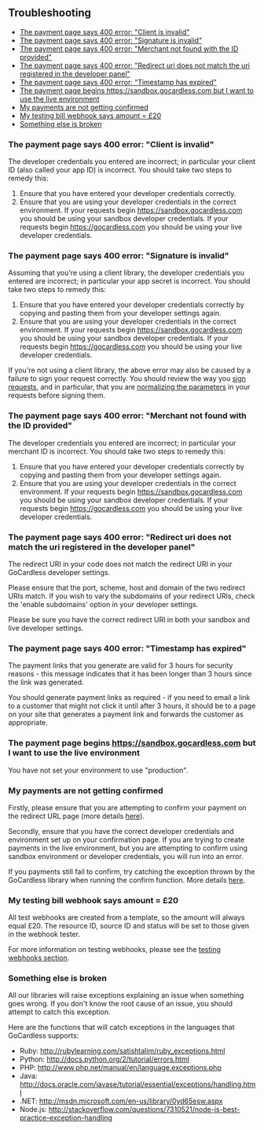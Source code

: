 ## Troubleshooting

- [The payment page says 400 error: "Client is invalid"](#client-invalid)
- [The payment page says 400 error: "Signature is invalid"](#signature-invalid)
- [The payment page says 400 error: "Merchant not found with the ID provided"](#merchant-invalid)
- [The payment page says 400 error: "Redirect uri does not match the uri registered in the developer panel"](#redirect-invalid)
- [The payment page says 400 error: "Timestamp has expired"](#timestamp-expired)
- [The payment page begins https://sandbox.gocardless.com but I want to use the live environment](#switch-env)
- [My payments are not getting confirmed](#confirm-failure)
- [My testing bill webhook says amount = £20](#webhook-20)
- [Something else is broken](#exception-handling)


### <a name="client-invalid"></a>The payment page says 400 error: "Client is invalid"
The developer credentials you entered are incorrect; in particular your client ID (also called your app ID) is incorrect. You should take two steps to remedy this:

1. Ensure that you have entered your developer credentials correctly.
2. Ensure that you are using your developer credentials in the correct environment. If your requests begin https://sandbox.gocardless.com you should be using your sandbox developer credentials. If your requests begin https://gocardless.com you should be using your live developer credentials.


### <a name="signature-invalid"></a>The payment page says 400 error: "Signature is invalid"
Assuming that you're using a client library, the developer credentials you entered are incorrect; in particular your app secret is incorrect. You should take two steps to remedy this:

1. Ensure that you have entered your developer credentials correctly by copying and pasting them from your developer settings again.
2. Ensure that you are using your developer credentials in the correct environment. If your requests begin https://sandbox.gocardless.com you should be using your sandbox developer credentials. If your requests begin https://gocardless.com you should be using your live developer credentials.

If you're not using a client library, the above error may also be caused by a failure to sign your request correctly. You should review the way you [sign requests](#signing-requests), and in particular, that you are [normalizing the parameters](#normalizing-the-parameters) in your requests before signing them.

### <a name="merchant-invalid"></a>The payment page says 400 error: "Merchant not found with the ID provided"
The developer credentials you entered are incorrect; in particular your merchant ID is incorrect. You should take two steps to remedy this:

1. Ensure that you have entered your developer credentials correctly by copying and pasting them from your developer settings again.
2. Ensure that you are using your developer credentials in the correct environment. If your requests begin https://sandbox.gocardless.com you should be using your sandbox developer credentials. If your requests begin https://gocardless.com you should be using your live developer credentials.


### <a name="redirect-invalid"></a>The payment page says 400 error: "Redirect uri does not match the uri registered in the developer panel"
The redirect URI in your code does not match the redirect URI in your GoCardless developer settings.

Please ensure that the port, scheme, host and domain of the two redirect URIs match. If you wish to vary the subdomains of your redirect URIs, check the 'enable subdomains' option in your developer settings.

Please be sure you have the correct redirect URI in both your sandbox and live developer settings.


### <a name="timestamp-expired"></a>The payment page says 400 error: "Timestamp has expired"
The payment links that you generate are valid for 3 hours for security reasons - this message indicates that it has been longer than 3 hours since the link was generated.

You should generate payment links as required - if you need to email a link to a customer that might not click it until after 3 hours, it should be to a page on your site that generates a payment link and forwards the customer as appropriate.


### <a name="switch-env"></a>The payment page begins https://sandbox.gocardless.com but I want to use the live environment
You have not set your environment to use "production".


### <a name="confirm-failure"></a>My payments are not getting confirmed
Firstly, please ensure that you are attempting to confirm your payment on the redirect URL page (more details [here](#confirm-a-new-one-off-bill)).

Secondly, ensure that you have the correct developer credentials and environment set up on your confirmation page. If you are trying to create payments in the live environment, but you are attempting to confirm using sandbox environment or developer credentials, you will run into an error.

If you payments still fail to confirm, try catching the exception thrown by the GoCardless library when running the confirm function. More details [here](#exception-handling).


### <a name="webhook-20"></a>My testing bill webhook says amount = £20
All test webhooks are created from a template, so the amount will always equal £20. The resource ID, source ID and status will be set to those given in the webhook tester.

For more information on testing webhooks, please see the [testing webhooks section](#testing-webhooks).


### <a name="exception-handling"></a>Something else is broken
All our libraries will raise exceptions explaining an issue when something goes wrong. If you don't know the root cause of an issue, you should attempt to catch this exception.

Here are the functions that will catch exceptions in the languages that GoCardless supports:

- Ruby: http://rubylearning.com/satishtalim/ruby_exceptions.html
- Python: http://docs.python.org/2/tutorial/errors.html
- PHP: http://www.php.net/manual/en/language.exceptions.php
- Java: http://docs.oracle.com/javase/tutorial/essential/exceptions/handling.html
- .NET: http://msdn.microsoft.com/en-us/library/0yd65esw.aspx
- Node.js: http://stackoverflow.com/questions/7310521/node-js-best-practice-exception-handling
